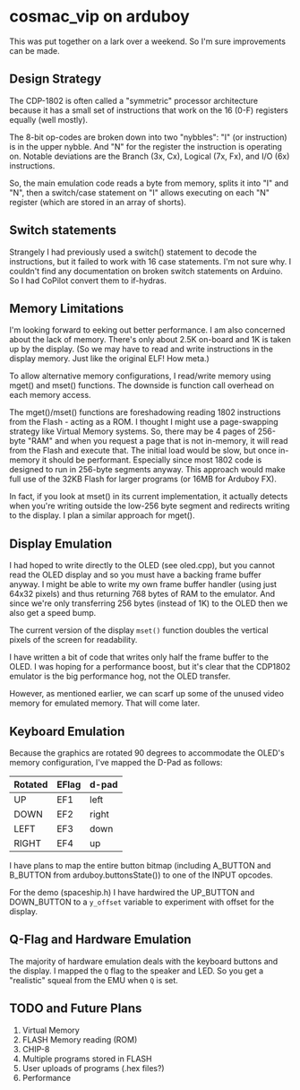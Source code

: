 # cosmac_vip on arduboy

This was put together on a lark over a weekend. So I'm sure improvements can be made.

## Design Strategy

The CDP-1802 is often called a "symmetric" processor architecture because it has a small set of instructions that work on the 16 (0-F) registers equally (well mostly).

The 8-bit op-codes are broken down into two "nybbles": "I" (or instruction) is in the upper nybble. And "N" for the register the instruction is operating on. Notable deviations are the Branch (3x, Cx), Logical (7x, Fx), and I/O (6x) instructions.

So, the main emulation code reads a byte from memory, splits it into "I" and "N", then a switch/case statement on "I" allows executing on each "N" register (which are stored in an array of shorts).

## Switch statements

Strangely I had previously used a switch() statement to decode the instructions, but it failed to work with 16 case statements. I'm not sure why. I couldn't find any documentation on broken switch statements on Arduino. So I had CoPilot convert them to if-hydras.

## Memory Limitations

I'm looking forward to eeking out better performance. I am also concerned about the lack of memory. There's only about 2.5K on-board and 1K is taken up by the display. (So we may have to read and write instructions in the display memory. Just like the original ELF! How meta.)

To allow alternative memory configurations, I read/write memory using mget() and mset() functions. The downside is function call overhead on each memory access.

The mget()/mset() functions are foreshadowing reading 1802 instructions from the Flash - acting as a ROM. I thought I might use a page-swapping strategy like Virtual Memory systems. So, there may be 4 pages of 256-byte "RAM" and when you request a page that is not in-memory, it will read from the Flash and execute that. The initial load would be slow, but once in-memory it should be performant. Especially since most 1802 code is designed to run in 256-byte segments anyway. This approach would make full use of the 32KB Flash for larger programs (or 16MB for Arduboy FX).

In fact, if you look at mset() in its current implementation, it actually detects when you're writing outside the low-256 byte segment and redirects writing to the display. I plan a similar approach for mget().

## Display Emulation

I had hoped to write directly to the OLED (see oled.cpp), but you cannot read the OLED display and so you must have a backing frame buffer anyway. I might be able to write my own frame buffer handler (using just 64x32 pixels) and thus returning 768 bytes of RAM to the emulator. And since we're only transferring 256 bytes (instead of 1K) to the OLED then we also get a speed bump.

The current version of the display `mset()` function doubles the vertical pixels of the screen for readability.

I have written a bit of code that writes only half the frame buffer to the OLED. I was hoping for a performance boost, but it's clear that the CDP1802 emulator is the big performance hog, not the OLED transfer.

However, as mentioned earlier, we can scarf up some of the unused video memory for emulated memory. That will come later.

## Keyboard Emulation

Because the graphics are rotated 90 degrees to accommodate the OLED's memory configuration, I've mapped the D-Pad as follows:

| Rotated | EFlag | d-pad |
|-------|-------|--------|
| UP |  EF1 | left |
| DOWN | EF2 | right |
| LEFT | EF3 | down |
| RIGHT | EF4 | up |

I have plans to map the entire button bitmap (including A_BUTTON and B_BUTTON from arduboy.buttonsState()) to one of the INPUT opcodes.

For the demo (spaceship.h) I have hardwired the UP_BUTTON and DOWN_BUTTON to a `y_offset` variable to experiment with offset for the display.

## Q-Flag and Hardware Emulation

The majority of hardware emulation deals with the keyboard buttons and the display. I mapped the `Q` flag to the speaker and LED. So you get a "realistic" squeal from the EMU when `Q` is set.
    
## TODO and Future Plans

1. Virtual Memory
2. FLASH Memory reading (ROM)
3. CHIP-8 
4. Multiple programs stored in FLASH
5. User uploads of programs (.hex files?)
6. Performance